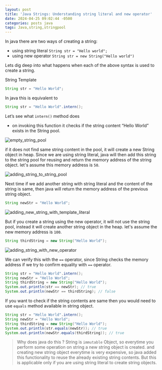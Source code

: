 ```yaml
---
layout: post
title: 'Java Strings: Understanding string literal and new operator'
date: 2024-04-25 09:02:44 -0500
categories: posts java
tags: Java,string,stringpool
---
```


In java there are two ways of creating a string:

- using string literal `String str = "Hello world";`
- using new operator `String str = new String("Hello world")`

Lets dig deep into what happens when each of the above syntax is used to create a string.

String Template

```java
String str = "Hello World";
```

In java this is equivalent to

```java
String str = "Hello World".intern();
```

Let’s see what `intern()` method does

- on invoking this function it checks if the string content “Hello World” exists in the String pool.

![empty_string_pool](/assets/images/understanding_string_literals/string_pool_u4o2g1rolf5s1ls9afv5.avif)

if it does not find same string content in the pool, it will create a new String object in heap. Since we are using string literal, java will then add this string to the string pool for reusing and return the memory address of the string object. let's assume this memory address is `50`.

![adding_string_to_string_pool](/assets/images/understanding_string_literals/string_pool_uj6zrjrchw5pof78jfl9.avif)

Next time if we add another string with string literal and the content of the string is same, then java will return the memory address of the previous string object.

```java
String newStr = "Hello World";
```

![adding_new_string_with_template_literal](/assets/images/understanding_string_literals/string_pool_0fqwc2uskngpjsg9w24j.avif)

But if you create a string using the new operator, it will not use the string pool, instead it will create another string object in the heap. let's assume the new memory address is `100`.

```java
String thirdString = new String("Hello World");
```

![adding_string_with_new_operator](/assets/images/understanding_string_literals/string_pool_1xnoget90btavhd2wyx7.avif)

We can verify this with the `==` operator, since String checks the memory address if we try to confirm equality with `==` operator.

```java
String str = "Hello World".intern();
String newStr = "Hello World";
String thirdString = new String("Hello World");
System.out.println(str == newStr); // true
System.out.println(newStr == thirdString); // false
```

If you want to check if the string contents are same then you would need to use `equals` method available in string object.

```java
String str = "Hello World".intern();
String newStr = "Hello World";
String thirdString = new String("Hello World");
System.out.println(str.equals(newStr)); // true
System.out.println(newStr.equals(thirdString)); // true
```

> Why does java do this ?
> String is `immutable` Object, so everytime you perform some operation on string a new string object is created. and creating new string object everytime is very expensive, so java added this functionality to reuse the already existing string contents. But this is applicable only if you are using string literal to create string objects.
